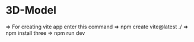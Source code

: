 # 3D-Model

=> For creating vite app enter this command 
=> npm create vite@latest ./
=> npm install three 
=> npm run dev 
